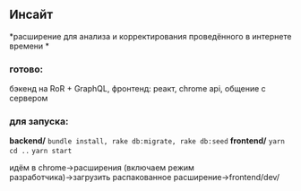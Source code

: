 ## Инсайт
*расширение для анализа и корректирования проведённого в интернете времени
*

### готово:
бэкенд на RoR + GraphQL, фронтенд: реакт, chrome api, общение с сервером

### для запуска:
**backend/** `bundle install, rake db:migrate, rake db:seed`
**frontend/** `yarn`
`cd ..`
`yarn start`

идём в chrome→расширения (включаем режим разработчика)→загрузить распакованное расширение→frontend/dev/

